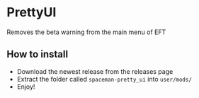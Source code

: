 # PrettyUI
Removes the beta warning from the main menu of EFT


## How to install

- Download the newest release from the releases page
- Extract the folder called `spaceman-pretty_ui` into `user/mods/`
- Enjoy!
